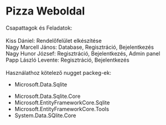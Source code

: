 # Pizza Weboldal

Csapattagok és Feladatok: <br />
<br />
Kiss Dániel: Rendelőfelület elkészítése <br />
Nagy Marcell János: Database, Regisztráció, Bejelentkezés <br />
Nagy Hunor József: Regisztráció, Bejelentkezés, Admin panel <br />
Papp László Levente: Regisztráció, Bejelentkezés<br />
<br />
Használathoz kötelező nugget packeg-ek:<br />
+ Microsoft.Data.Sqlite<br />
* Microsoft.Data.Sqlite.Core<br />
* Microsoft.EntityFrameworkCore.Sqlite<br />
* Microsoft.EntityFrameworkCore.Tools<br />
* System.Data.SQlite.Core<br />
